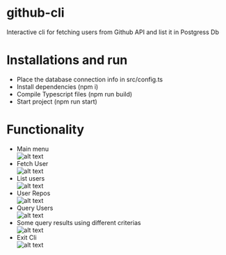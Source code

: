 # github-cli </br>
Interactive cli for fetching users from Github API and list it in Postgress Db </br>

# Installations and run </br>
- Place the database connection info in src/config.ts </br>
- Install dependencies (npm i) </br>
- Compile Typescript files (npm run build) </br>
- Start project (npm run start) </br>

# Functionality </br>
- Main menu </br>
 ![alt text](https://i.imgur.com/690BgWN.png) </br>
- Fetch User </br>
![alt text](https://i.imgur.com/I4ZRBzn.png) </br>
- List users </br>
![alt text](https://i.imgur.com/WIAhxnr.png) </br>
- User Repos </br>
![alt text](https://i.imgur.com/2VIYtMG.png) </br>
- Query Users </br>
![alt text](https://i.imgur.com/7D1nUCV.png) </br>
- Some query results using different criterias </br>
![alt text](https://i.imgur.com/htxVtSI.png) </br>
- Exit Cli </br>
![alt text](https://i.imgur.com/OoYykum.png) </br>


